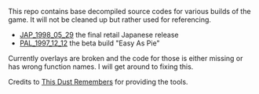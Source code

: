 This repo contains base decompiled source codes for various builds of the game. It will not be cleaned up but rather used for referencing.

- [JAP_1998_05_29](JAP_1998_05_29) the final retail Japanese release
- [PAL_1997_12_12](PAL_1997_12_12) the beta build "Easy As Pie"

Currently overlays are broken and the code for those is either missing or has wrong function names. I will get around to fixing this.

Credits to [This Dust Remembers](https://www.beneaththewaves.net/Software/This_Dust_Remembers_What_It_Once_Was.html) for providing the tools.
